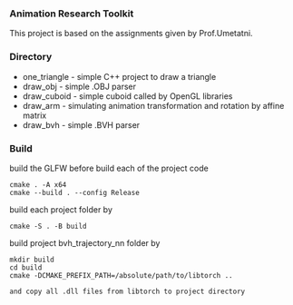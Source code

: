 ### Animation Research Toolkit
This project is based on the assignments given by Prof.Umetatni. 

### Directory 
  * one_triangle - simple C++ project to draw a triangle
  * draw_obj - simple .OBJ parser 
  * draw_cuboid - simple cuboid called by OpenGL libraries
  * draw_arm - simulating animation transformation and rotation by affine matrix 
  * draw_bvh - simple .BVH parser
### Build
build the GLFW before build each of the project code
```
cmake . -A x64
cmake --build . --config Release
```

build each project folder by
```
cmake -S . -B build 
```

build project bvh_trajectory_nn folder by
```
mkdir build
cd build
cmake -DCMAKE_PREFIX_PATH=/absolute/path/to/libtorch ..

and copy all .dll files from libtorch to project directory
```
